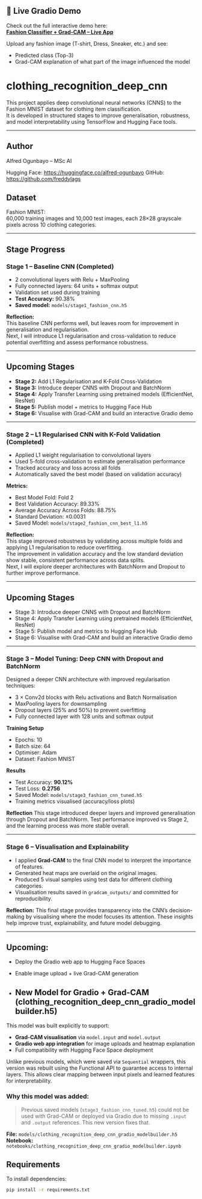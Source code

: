 ## 🔗 Live Gradio Demo

Check out the full interactive demo here:  
**[Fashion Classifier + Grad-CAM – Live App](https://huggingface.co/spaces/alfred-ogunbayo/fashion-mnist-gradio-demo-app)**

Upload any fashion image (T-shirt, Dress, Sneaker, etc.) and see:
- Predicted class (Top-3)
- Grad-CAM explanation of what part of the image influenced the model

# clothing_recognition_deep_cnn

This project applies deep convolutional neural networks (CNNS) to the Fashion MNIST dataset for clothing item classification.  
It is developed in structured stages to improve generalisation, robustness, and model interpretability using TensorFlow and Hugging Face tools.

---
## Author

Alfred Ogunbayo – MSc AI

Hugging Face: https://huggingface.co/alfred-ogunbayo
GitHub: https://github.com/freddylags

## Dataset

Fashion MNIST:  
60,000 training images and 10,000 test images, each 28×28 grayscale pixels across 10 clothing categories.

---

## Stage Progress

### Stage 1 – Baseline CNN (Completed)
- 2 convolutional layers with Relu + MaxPooling
- Fully connected layers: 64 units + softmax output
- Validation set used during training
- **Test Accuracy:** 90.38%
- **Saved model:** `models/stage1_fashion_cnn.h5`

**Reflection:**  
This baseline CNN performs well, but leaves room for improvement in generalisation and regularisation.  
Next, I will introduce L1 regularisation and cross-validation to reduce potential overfitting and assess performance robustness.

---

## Upcoming Stages

- **Stage 2:** Add L1 Regularisation and K-Fold Cross-Validation
- **Stage 3:** Introduce deeper CNNS with Dropout and BatchNorm
- **Stage 4:** Apply Transfer Learning using pretrained models (EfficientNet, ResNet)
- **Stage 5:** Publish model + metrics to Hugging Face Hub
- **Stage 6:** Visualise with Grad-CAM and build an interactive Gradio demo

---
### Stage 2 – L1 Regularised CNN with K-Fold Validation (Completed)

- Applied L1 weight regularisation to convolutional layers  
- Used 5-fold cross-validation to estimate generalisation performance  
- Tracked accuracy and loss across all folds  
- Automatically saved the best model (based on validation accuracy)

**Metrics:**
- Best Model Fold: Fold 2  
- Best Validation Accuracy: 89.33%  
- Average Accuracy Across Folds: 88.75%  
- Standard Deviation: ±0.0031  
- Saved Model: `models/stage2_fashion_cnn_best_l1.h5`

**Reflection:**  
This stage improved robustness by validating across multiple folds and applying L1 regularisation to reduce overfitting.  
The improvement in validation accuracy and the low standard deviation show stable, consistent performance across data splits.  
Next, I will explore deeper architectures with BatchNorm and Dropout to further improve performance.

---

## Upcoming Stages

- Stage 3: Introduce deeper CNNS with Dropout and BatchNorm  
- Stage 4: Apply Transfer Learning using pretrained models (EfficientNet, ResNet)  
- Stage 5: Publish model and metrics to Hugging Face Hub  
- Stage 6: Visualise with Grad-CAM and build an interactive Gradio demo

---

### Stage 3 – Model Tuning: Deep CNN with Dropout and BatchNorm

Designed a deeper CNN architecture with improved regularisation techniques:
- 3 × Conv2d blocks with Relu activations and Batch Normalisation
- MaxPooling layers for downsampling
- Dropout layers (25% and 50%) to prevent overfitting
- Fully connected layer with 128 units and softmax output

**Training Setup**
- Epochs: 10
- Batch size: 64
- Optimiser: Adam
- Dataset: Fashion MNIST

**Results**
- Test Accuracy: **90.12%**
- Test Loss: **0.2756**
- Saved Model: `models/stage3_fashion_cnn_tuned.h5`
- Training metrics visualised (accuracy/loss plots)

**Reflection**
This stage introduced deeper layers and improved generalisation through Dropout and BatchNorm. Test performance improved vs Stage 2, and the learning process was more stable overall.

---

### Stage 6 – Visualisation and Explainability

- I applied **Grad-CAM** to the final CNN model to interpret the importance of features.
- Generated heat maps are overlaid on the original images.
- Produced 5 visual samples using test data for different clothing categories.
- Visualisation results saved in `gradcam_outputs/` and committed for reproducibility.

**Reflection:**
This final stage provides transparency into the CNN’s decision-making by visualising where the model focuses its attention. These insights help improve trust, explainability, and future model debugging.

---

## Upcoming:
- Deploy the Gradio web app to Hugging Face Spaces
- Enable image upload + live Grad-CAM generation

- ## New Model for Gradio + Grad-CAM (clothing_recognition_deep_cnn_gradio_modelbuilder.h5)

This model was built explicitly to support:

- **Grad-CAM visualisation** via `model.input` and `model.output`
- **Gradio web app integration** for image uploads and heatmap explanation
- Full compatibility with Hugging Face Space deployment

Unlike previous models, which were saved via `Sequential` wrappers, this version was rebuilt using the Functional API to guarantee access to internal layers. This allows clear mapping between input pixels and learned features for interpretability.

### Why this model was added:
> Previous saved models (`stage3_fashion_cnn_tuned.h5`) could not be used with Grad-CAM or deployed via Gradio due to missing `.input` and `.output` references. This new version fixes that.

**File:** `models/clothing_recognition_deep_cnn_gradio_modelbuilder.h5`  
**Notebook:** `notebooks/clothing_recognition_deep_cnn_gradio_modelbuilder.ipynb`

## Requirements

To install dependencies:
```bash
pip install -r requirements.txt